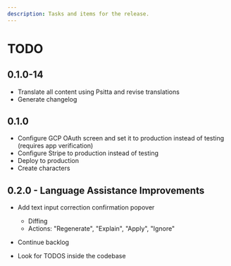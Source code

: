 ```yaml
---
description: Tasks and items for the release.
---
```


# TODO

## 0.1.0-14

- Translate all content using Psitta and revise translations
- Generate changelog

## 0.1.0

- Configure GCP OAuth screen and set it to production instead of testing (requires app verification)
- Configure Stripe to production instead of testing
- Deploy to production
- Create characters

## 0.2.0 - Language Assistance Improvements

- Add text input correction confirmation popover
  - Diffing
  - Actions: "Regenerate", "Explain", "Apply", "Ignore"

- Continue backlog
- Look for TODOS inside the codebase
